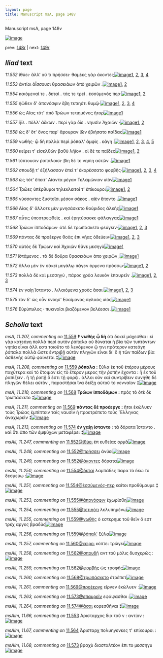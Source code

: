 ```yaml
---
layout: page
title: Manuscript msA, page 148v
---
```


Manuscript msA, page 148v

[![image](http://www.homermultitext.org/iipsrv?OBJ=IIP,1.0&FIF=/project/homer/pyramidal/deepzoom/hmt/vaimg/2017a/VA148VN_0650.tif&WID=100&CVT=JPEG)](http://www.homermultitext.org/ict2/?urn=urn:cite2:hmt:vaimg.2017a:VA148VN_0650)

prev:  [148r](../148r) | next:  [149r](../149r)

## *Iliad* text

*11.552* <a id="11.552"/> ἰθύει· ἂλλ' οὔ τι πρήσσει· θαμέες γὰρ άκοντες[![image](http://www.homermultitext.org/iipsrv?OBJ=IIP,1.0&FIF=/project/homer/pyramidal/deepzoom/hmt/vaimg/2017a/VA148VN_0650.tif&RGN=0.504,0.2288,0.398,0.0293&WID=1000&CVT=JPEG)](http://www.homermultitext.org/ict2/?urn=urn:cite2:hmt:vaimg.2017a:VA148VN_0650@0.504,0.2288,0.398,0.0293)[1](#msAil_11.247), [2](#msA_11.164), [3](#msAil_11.249), [4](#msAil_11.248)

*11.553* <a id="11.553"/> ἀντίοι ἀΐσσουσι θρασειάων ἀπὸ χειρῶν .[![image](http://www.homermultitext.org/iipsrv?OBJ=IIP,1.0&FIF=/project/homer/pyramidal/deepzoom/hmt/vaimg/2017a/VA148VN_0650.tif&RGN=0.505,0.2521,0.361,0.0248&WID=1000&CVT=JPEG)](http://www.homermultitext.org/ict2/?urn=urn:cite2:hmt:vaimg.2017a:VA148VN_0650@0.505,0.2521,0.361,0.0248)[1](#msAim_11.66), [2](#msA_11.164)

*11.554* <a id="11.554"/> καιόμεναί τε . δεταὶ . τάς τε τρεῖ . ἐσσύμενός περ·[![image](http://www.homermultitext.org/iipsrv?OBJ=IIP,1.0&FIF=/project/homer/pyramidal/deepzoom/hmt/vaimg/2017a/VA148VN_0650.tif&RGN=0.506,0.2708,0.403,0.0255&WID=1000&CVT=JPEG)](http://www.homermultitext.org/ict2/?urn=urn:cite2:hmt:vaimg.2017a:VA148VN_0650@0.506,0.2708,0.403,0.0255)[1](#msAil_11.250), [2](#msA_11.164)

*11.555* <a id="11.555"/> ἠῶθεν δ' ἀπονόσφιν ἔβη τετιηότι θυμῷ·[![image](http://www.homermultitext.org/iipsrv?OBJ=IIP,1.0&FIF=/project/homer/pyramidal/deepzoom/hmt/vaimg/2017a/VA148VN_0650.tif&RGN=0.507,0.2888,0.381,0.0255&WID=1000&CVT=JPEG)](http://www.homermultitext.org/ict2/?urn=urn:cite2:hmt:vaimg.2017a:VA148VN_0650@0.507,0.2888,0.381,0.0255)[1](#msAil_11.253), [2](#msAil_11.252), [3](#msA_11.164), [4](#msAil_11.254)

*11.556* <a id="11.556"/> ὡς Αἴας τότ' ἀπὸ Τρώων τετιημένος ῆτορ[![image](http://www.homermultitext.org/iipsrv?OBJ=IIP,1.0&FIF=/project/homer/pyramidal/deepzoom/hmt/vaimg/2017a/VA148VN_0650.tif&RGN=0.507,0.3083,0.393,0.024&WID=1000&CVT=JPEG)](http://www.homermultitext.org/ict2/?urn=urn:cite2:hmt:vaimg.2017a:VA148VN_0650@0.507,0.3083,0.393,0.024)[1](#msA_11.164)

*11.557* <a id="11.557"/> ἤϊε . πὸλλ' ἀἕκων . περὶ γὰρ δίε . νηυσὶν Ἀχαιῶν ·[![image](http://www.homermultitext.org/iipsrv?OBJ=IIP,1.0&FIF=/project/homer/pyramidal/deepzoom/hmt/vaimg/2017a/VA148VN_0650.tif&RGN=0.51,0.3248,0.422,0.027&WID=1000&CVT=JPEG)](http://www.homermultitext.org/ict2/?urn=urn:cite2:hmt:vaimg.2017a:VA148VN_0650@0.51,0.3248,0.422,0.027)[1](#msAint_11.27), [2](#msA_11.164)

*11.558* <a id="11.558"/> ὡς δ' ὅτ' ὄνος παρ' ἄρουραν ἰ̈ὼν ἐβιήσατο παῖδας[![image](http://www.homermultitext.org/iipsrv?OBJ=IIP,1.0&FIF=/project/homer/pyramidal/deepzoom/hmt/vaimg/2017a/VA148VN_0650.tif&RGN=0.508,0.3466,0.43,0.0263&WID=1000&CVT=JPEG)](http://www.homermultitext.org/ict2/?urn=urn:cite2:hmt:vaimg.2017a:VA148VN_0650@0.508,0.3466,0.43,0.0263)[1](#msA_11.164)

*11.559* <a id="11.559"/> νωθὴς· ᾧ δὴ πολλὰ περὶ ῥόπαλ' ἀμφὶς . εάγη .[![image](http://www.homermultitext.org/iipsrv?OBJ=IIP,1.0&FIF=/project/homer/pyramidal/deepzoom/hmt/vaimg/2017a/VA148VN_0650.tif&RGN=0.513,0.3638,0.404,0.0263&WID=1000&CVT=JPEG)](http://www.homermultitext.org/ict2/?urn=urn:cite2:hmt:vaimg.2017a:VA148VN_0650@0.513,0.3638,0.404,0.0263)[1](#msA_11.207), [2](#msAil_11.256), [3](#msAil_11.255), [4](#msA_11.208), [5](#msA_11.164)

*11.560* <a id="11.560"/> κείρει τ' εἰσελθὼν βαθὺ λήϊον . οἱ δέ τε παῖδες[![image](http://www.homermultitext.org/iipsrv?OBJ=IIP,1.0&FIF=/project/homer/pyramidal/deepzoom/hmt/vaimg/2017a/VA148VN_0650.tif&RGN=0.511,0.3833,0.406,0.0248&WID=1000&CVT=JPEG)](http://www.homermultitext.org/ict2/?urn=urn:cite2:hmt:vaimg.2017a:VA148VN_0650@0.511,0.3833,0.406,0.0248)[1](#msAil_11.257), [2](#msA_11.164)

*11.561* <a id="11.561"/> τύπτουσιν ῥοπάλοισι· βίη δέ τε νηπίη αὐτῶν .[![image](http://www.homermultitext.org/iipsrv?OBJ=IIP,1.0&FIF=/project/homer/pyramidal/deepzoom/hmt/vaimg/2017a/VA148VN_0650.tif&RGN=0.508,0.4014,0.409,0.0255&WID=1000&CVT=JPEG)](http://www.homermultitext.org/ict2/?urn=urn:cite2:hmt:vaimg.2017a:VA148VN_0650@0.508,0.4014,0.409,0.0255)[1](#msA_11.164)

*11.562* <a id="11.562"/> σπουδῇ τ' ἐξήλασσαν ἐπεί τ' ἐκορέσσατο φορβῆς·[![image](http://www.homermultitext.org/iipsrv?OBJ=IIP,1.0&FIF=/project/homer/pyramidal/deepzoom/hmt/vaimg/2017a/VA148VN_0650.tif&RGN=0.513,0.4224,0.417,0.024&WID=1000&CVT=JPEG)](http://www.homermultitext.org/ict2/?urn=urn:cite2:hmt:vaimg.2017a:VA148VN_0650@0.513,0.4224,0.417,0.024)[1](#msA_11.209), [2](#msAil_11.259), [3](#msAil_11.258), [4](#msA_11.164)

*11.563* <a id="11.563"/> ὡς τότ' ἔπειτ' Αἴαντα μέγαν Τελαμώνιον υἱὸν[![image](http://www.homermultitext.org/iipsrv?OBJ=IIP,1.0&FIF=/project/homer/pyramidal/deepzoom/hmt/vaimg/2017a/VA148VN_0650.tif&RGN=0.516,0.4389,0.412,0.0255&WID=1000&CVT=JPEG)](http://www.homermultitext.org/ict2/?urn=urn:cite2:hmt:vaimg.2017a:VA148VN_0650@0.516,0.4389,0.412,0.0255)[1](#msA_11.164)

*11.564* <a id="11.564"/> Τρῶες ὑπέρθυμοι τηλεκλειτοί τ' ἐπίκουροι[![image](http://www.homermultitext.org/iipsrv?OBJ=IIP,1.0&FIF=/project/homer/pyramidal/deepzoom/hmt/vaimg/2017a/VA148VN_0650.tif&RGN=0.514,0.4599,0.397,0.0255&WID=1000&CVT=JPEG)](http://www.homermultitext.org/ict2/?urn=urn:cite2:hmt:vaimg.2017a:VA148VN_0650@0.514,0.4599,0.397,0.0255)[1](#msAim_11.67), [2](#msA_11.164)

*11.565* <a id="11.565"/> νύσσοντες ξυστοῖσι μέσον σάκος . αἰὲν ἕποντο .[![image](http://www.homermultitext.org/iipsrv?OBJ=IIP,1.0&FIF=/project/homer/pyramidal/deepzoom/hmt/vaimg/2017a/VA148VN_0650.tif&RGN=0.515,0.4786,0.402,0.0263&WID=1000&CVT=JPEG)](http://www.homermultitext.org/ict2/?urn=urn:cite2:hmt:vaimg.2017a:VA148VN_0650@0.515,0.4786,0.402,0.0263)[1](#msA_11.164)

*11.566* <a id="11.566"/> Αἴας δ' ἄλλοτε μὲν μνησάσκετο θούριδος ἀλκῆς[![image](http://www.homermultitext.org/iipsrv?OBJ=IIP,1.0&FIF=/project/homer/pyramidal/deepzoom/hmt/vaimg/2017a/VA148VN_0650.tif&RGN=0.514,0.4959,0.412,0.027&WID=1000&CVT=JPEG)](http://www.homermultitext.org/ict2/?urn=urn:cite2:hmt:vaimg.2017a:VA148VN_0650@0.514,0.4959,0.412,0.027)[1](#msA_11.164)

*11.567* <a id="11.567"/> αὖτις ὑποστρεφθεὶς . καὶ ἐρητύσασκε φάλαγγας[![image](http://www.homermultitext.org/iipsrv?OBJ=IIP,1.0&FIF=/project/homer/pyramidal/deepzoom/hmt/vaimg/2017a/VA148VN_0650.tif&RGN=0.514,0.5154,0.425,0.0248&WID=1000&CVT=JPEG)](http://www.homermultitext.org/ict2/?urn=urn:cite2:hmt:vaimg.2017a:VA148VN_0650@0.514,0.5154,0.425,0.0248)[1](#msA_11.164)

*11.568* <a id="11.568"/> Τρώων ἱπποδάμων· ὁτὲ δὲ τρωπάσκετο φεύγειν·[![image](http://www.homermultitext.org/iipsrv?OBJ=IIP,1.0&FIF=/project/homer/pyramidal/deepzoom/hmt/vaimg/2017a/VA148VN_0650.tif&RGN=0.514,0.5319,0.418,0.0285&WID=1000&CVT=JPEG)](http://www.homermultitext.org/ict2/?urn=urn:cite2:hmt:vaimg.2017a:VA148VN_0650@0.514,0.5319,0.418,0.0285)[1](#msA_11.210), [2](#msAil_11.260), [3](#msA_11.164)

*11.569* <a id="11.569"/> πάντας δὲ προέεργε θοὰς ἐπι νῆας ὁδεύειν·[![image](http://www.homermultitext.org/iipsrv?OBJ=IIP,1.0&FIF=/project/homer/pyramidal/deepzoom/hmt/vaimg/2017a/VA148VN_0650.tif&RGN=0.509,0.5536,0.398,0.024&WID=1000&CVT=JPEG)](http://www.homermultitext.org/ict2/?urn=urn:cite2:hmt:vaimg.2017a:VA148VN_0650@0.509,0.5536,0.398,0.024)[1](#msA_11.211), [2](#msAil_11.261), [3](#msA_11.164)

*11.570* <a id="11.570"/> αὐτὸς δὲ Τρώων καὶ Ἀχαιῶν θῦνε μεσηγὺ[![image](http://www.homermultitext.org/iipsrv?OBJ=IIP,1.0&FIF=/project/homer/pyramidal/deepzoom/hmt/vaimg/2017a/VA148VN_0650.tif&RGN=0.512,0.5716,0.385,0.0248&WID=1000&CVT=JPEG)](http://www.homermultitext.org/ict2/?urn=urn:cite2:hmt:vaimg.2017a:VA148VN_0650@0.512,0.5716,0.385,0.0248)[1](#msA_11.164)

*11.571* <a id="11.571"/> ἱ̈στάμενος . τὰ δὲ δοῦρα θρασειάων ἀπo χειρῶν ,[![image](http://www.homermultitext.org/iipsrv?OBJ=IIP,1.0&FIF=/project/homer/pyramidal/deepzoom/hmt/vaimg/2017a/VA148VN_0650.tif&RGN=0.513,0.5911,0.419,0.0263&WID=1000&CVT=JPEG)](http://www.homermultitext.org/ict2/?urn=urn:cite2:hmt:vaimg.2017a:VA148VN_0650@0.513,0.5911,0.419,0.0263)[1](#msA_11.164)

*11.572* <a id="11.572"/> ἄλλα μὲν ἐν σάκεϊ μεγάλῳ πάγεν όρμενα πρόσσω·[![image](http://www.homermultitext.org/iipsrv?OBJ=IIP,1.0&FIF=/project/homer/pyramidal/deepzoom/hmt/vaimg/2017a/VA148VN_0650.tif&RGN=0.512,0.6114,0.433,0.0263&WID=1000&CVT=JPEG)](http://www.homermultitext.org/ict2/?urn=urn:cite2:hmt:vaimg.2017a:VA148VN_0650@0.512,0.6114,0.433,0.0263)[1](#msA_11.212), [2](#msA_11.164)

*11.573* <a id="11.573"/> πολλὰ δὲ καὶ μεσσηγὺ , πάρος χρόα λευκὸν ἐπαυρεῖν .[![image](http://www.homermultitext.org/iipsrv?OBJ=IIP,1.0&FIF=/project/homer/pyramidal/deepzoom/hmt/vaimg/2017a/VA148VN_0650.tif&RGN=0.514,0.6294,0.433,0.0263&WID=1000&CVT=JPEG)](http://www.homermultitext.org/ict2/?urn=urn:cite2:hmt:vaimg.2017a:VA148VN_0650@0.514,0.6294,0.433,0.0263)[1](#msAim_11.68), [2](#msAil_11.263), [3](#msA_11.164)

*11.574* <a id="11.574"/> ἐν γαίῃ ἵσταντο . λιλαιόμενα χροὸς ᾶσαι·[![image](http://www.homermultitext.org/iipsrv?OBJ=IIP,1.0&FIF=/project/homer/pyramidal/deepzoom/hmt/vaimg/2017a/VA148VN_0650.tif&RGN=0.516,0.6497,0.388,0.0248&WID=1000&CVT=JPEG)](http://www.homermultitext.org/ict2/?urn=urn:cite2:hmt:vaimg.2017a:VA148VN_0650@0.516,0.6497,0.388,0.0248)[1](#msAil_11.264), [2](#msA_11.213), [3](#msA_11.164)

*11.575* <a id="11.575"/> τὸν δ' ὡς οὖν ἐνόησ' Εὐαίμονος ἀγλαὸς υἱὸς[![image](http://www.homermultitext.org/iipsrv?OBJ=IIP,1.0&FIF=/project/homer/pyramidal/deepzoom/hmt/vaimg/2017a/VA148VN_0650.tif&RGN=0.51,0.6654,0.407,0.0263&WID=1000&CVT=JPEG)](http://www.homermultitext.org/ict2/?urn=urn:cite2:hmt:vaimg.2017a:VA148VN_0650@0.51,0.6654,0.407,0.0263)[1](#msA_11.164)

*11.576* <a id="11.576"/> Εὐρύπυλος · πυκινοῖσι βιαζόμενον βελέεσσι .[![image](http://www.homermultitext.org/iipsrv?OBJ=IIP,1.0&FIF=/project/homer/pyramidal/deepzoom/hmt/vaimg/2017a/VA148VN_0650.tif&RGN=0.515,0.6857,0.417,0.03&WID=1000&CVT=JPEG)](http://www.homermultitext.org/ict2/?urn=urn:cite2:hmt:vaimg.2017a:VA148VN_0650@0.515,0.6857,0.417,0.03)[1](#msA_11.164)

## *Scholia* text

*msA, 11.207, commenting on* [11.559](#11.559)  <a id="msA_11.207"/> **‡ νωθὴς ᾧ δὴ** ὅτι δοκεῖ μάχεσθαι : εἰ γὰρ κατεάγη πολλὰ περὶ αυτὸν ῥόπαλα οὐ δύναται ἡ βία τῶν τυπτόντων νηπία εἶναι ἀλλ εστι τοιοῦτο τὸ λεγόμενον ᾤ τινι πρότερον κατεάγη ῥόπαλα πολλὰ ὥστε ἐντριβῇ αὐτὸν πληγῶν εἶναι δι' ὃ ἡ τῶν παίδων βία ἀσθενὴς αὐτῷ φαίνεται ⁑[![image](http://www.homermultitext.org/iipsrv?OBJ=IIP,1.0&FIF=/project/homer/pyramidal/deepzoom/hmt/vaimg/2017a/VA148VN_0650.tif&RGN=0.245,0.3436,0.217,0.0915&WID=1000&CVT=JPEG)](http://www.homermultitext.org/ict2/?urn=urn:cite2:hmt:vaimg.2017a:VA148VN_0650@0.245,0.3436,0.217,0.0915)

*msA, 11.208, commenting on* [11.559](#11.559)  <a id="msA_11.208"/> **ῥόπαλα :** ξύλα ἐκ τοῦ ἑτέρου μέρους παχύτερα καὶ τὸ ἕτοιμον εἰς τὸ ἕτερον μερος τὴν ῥοπὴν ἔχοντα : ἢ ἐκ τοῦ ῥαπίζειν . ἢ τῇ ῥοπῇ ὅ ἐστι τῇ φορᾷ . ἀλλοι οῦν καὶ συντρίβειν συνήθη δὲ πληγῶν θέλει αὐτὸν , παραστῆσαι ἵνα δείξῃ αὐτοῦ τὸ γενναῖον ⁑[![image](http://www.homermultitext.org/iipsrv?OBJ=IIP,1.0&FIF=/project/homer/pyramidal/deepzoom/hmt/vaimg/2017a/VA148VN_0650.tif&RGN=0.245,0.4299,0.212,0.0735&WID=1000&CVT=JPEG)](http://www.homermultitext.org/ict2/?urn=urn:cite2:hmt:vaimg.2017a:VA148VN_0650@0.245,0.4299,0.212,0.0735)

*msA, 11.210, commenting on* [11.568](#11.568)  <a id="msA_11.210"/> **Τρώων ἱπποδάμων :** πρὸς τὸ ὁτὲ δὲ τρωπάσκετο ⁑[![image](http://www.homermultitext.org/iipsrv?OBJ=IIP,1.0&FIF=/project/homer/pyramidal/deepzoom/hmt/vaimg/2017a/VA148VN_0650.tif&RGN=0.237,0.5326,0.223,0.0293&WID=1000&CVT=JPEG)](http://www.homermultitext.org/ict2/?urn=urn:cite2:hmt:vaimg.2017a:VA148VN_0650@0.237,0.5326,0.223,0.0293)

*msA, 11.211, commenting on* [11.569](#11.569)  <a id="msA_11.211"/> **πάντας δὲ προέεργε :** ἤτοι ἐκώλυεν τοὺς Τρώας ἐμπίπτειν ταῖς ναυσὶν ἠ προετρέπετο τοὺς Ἕλληνας ἀναχωρεῖν ⁑[![image](http://www.homermultitext.org/iipsrv?OBJ=IIP,1.0&FIF=/project/homer/pyramidal/deepzoom/hmt/vaimg/2017a/VA148VN_0650.tif&RGN=0.257,0.5551,0.215,0.0443&WID=1000&CVT=JPEG)](http://www.homermultitext.org/ict2/?urn=urn:cite2:hmt:vaimg.2017a:VA148VN_0650@0.257,0.5551,0.215,0.0443)

*msA, 11.213, commenting on* [11.574](#11.574)  <a id="msA_11.213"/> **ἐν γαίῃ ἱσταντο :** τὰ δόρατα ἵσταντο . καὶ ὅτι ἀπο τῶν ἐμψύχων μεταφέρει ⁑[![image](http://www.homermultitext.org/iipsrv?OBJ=IIP,1.0&FIF=/project/homer/pyramidal/deepzoom/hmt/vaimg/2017a/VA148VN_0650.tif&RGN=0.243,0.6332,0.219,0.033&WID=1000&CVT=JPEG)](http://www.homermultitext.org/ict2/?urn=urn:cite2:hmt:vaimg.2017a:VA148VN_0650@0.243,0.6332,0.219,0.033)

*msAil, 11.247, commenting on* [11.552@ἰθύει](#11.552@ἰθύει)  <a id="msAil_11.247"/> ἐπ ευθείας ορμᾶ[![image](http://www.homermultitext.org/iipsrv?OBJ=IIP,1.0&FIF=/project/homer/pyramidal/deepzoom/hmt/vaimg/2017a/VA148VN_0650.tif&RGN=0.507,0.2198,0.071,0.0165&WID=1000&CVT=JPEG)](http://www.homermultitext.org/ict2/?urn=urn:cite2:hmt:vaimg.2017a:VA148VN_0650@0.507,0.2198,0.071,0.0165)

*msAil, 11.248, commenting on* [11.552@πρήσσει](#11.552@πρήσσει)  <a id="msAil_11.248"/> ἀνύει[![image](http://www.homermultitext.org/iipsrv?OBJ=IIP,1.0&FIF=/project/homer/pyramidal/deepzoom/hmt/vaimg/2017a/VA148VN_0650.tif&RGN=0.67,0.2213,0.036,0.0158&WID=1000&CVT=JPEG)](http://www.homermultitext.org/ict2/?urn=urn:cite2:hmt:vaimg.2017a:VA148VN_0650@0.67,0.2213,0.036,0.0158)

*msAil, 11.249, commenting on* [11.552@άκοντες](#11.552@άκοντες)  <a id="msAil_11.249"/> δόρατα[![image](http://www.homermultitext.org/iipsrv?OBJ=IIP,1.0&FIF=/project/homer/pyramidal/deepzoom/hmt/vaimg/2017a/VA148VN_0650.tif&RGN=0.848,0.2258,0.039,0.015&WID=1000&CVT=JPEG)](http://www.homermultitext.org/ict2/?urn=urn:cite2:hmt:vaimg.2017a:VA148VN_0650@0.848,0.2258,0.039,0.015)

*msAil, 11.250, commenting on* [11.554@δεταὶ](#11.554@δεταὶ)  <a id="msAil_11.250"/> λαμπάδες παρα τὸ δέω το δεσμεύω :[![image](http://www.homermultitext.org/iipsrv?OBJ=IIP,1.0&FIF=/project/homer/pyramidal/deepzoom/hmt/vaimg/2017a/VA148VN_0650.tif&RGN=0.644,0.2656,0.14,0.0165&WID=1000&CVT=JPEG)](http://www.homermultitext.org/ict2/?urn=urn:cite2:hmt:vaimg.2017a:VA148VN_0650@0.644,0.2656,0.14,0.0165)

*msAil, 11.251, commenting on* [11.554@ἐσσύμενός-περ](#11.554@ἐσσύμενός-περ)  <a id="msAil_11.251"/> καίτοι προθύμουμε ⁑[![image](http://www.homermultitext.org/iipsrv?OBJ=IIP,1.0&FIF=/project/homer/pyramidal/deepzoom/hmt/vaimg/2017a/VA148VN_0650.tif&RGN=0.824,0.2678,0.076,0.0143&WID=1000&CVT=JPEG)](http://www.homermultitext.org/ict2/?urn=urn:cite2:hmt:vaimg.2017a:VA148VN_0650@0.824,0.2678,0.076,0.0143)

*msAil, 11.253, commenting on* [11.555@ἀπονόσφιν](#11.555@ἀπονόσφιν)  <a id="msAil_11.253"/> ἐχωρίσθη[![image](http://www.homermultitext.org/iipsrv?OBJ=IIP,1.0&FIF=/project/homer/pyramidal/deepzoom/hmt/vaimg/2017a/VA148VN_0650.tif&RGN=0.62,0.2843,0.043,0.0143&WID=1000&CVT=JPEG)](http://www.homermultitext.org/ict2/?urn=urn:cite2:hmt:vaimg.2017a:VA148VN_0650@0.62,0.2843,0.043,0.0143)

*msAil, 11.254, commenting on* [11.555@τετιηότι](#11.555@τετιηότι)  <a id="msAil_11.254"/> λελυπημένω[![image](http://www.homermultitext.org/iipsrv?OBJ=IIP,1.0&FIF=/project/homer/pyramidal/deepzoom/hmt/vaimg/2017a/VA148VN_0650.tif&RGN=0.77,0.2881,0.068,0.0105&WID=1000&CVT=JPEG)](http://www.homermultitext.org/ict2/?urn=urn:cite2:hmt:vaimg.2017a:VA148VN_0650@0.77,0.2881,0.068,0.0105)

*msAil, 11.255, commenting on* [11.559@νωθὴς](#11.559@νωθὴς)  <a id="msAil_11.255"/> ὁ εστερημε τοῦ θεῖν ὅ εστ τρέχ αργος βραδὺς[![image](http://www.homermultitext.org/iipsrv?OBJ=IIP,1.0&FIF=/project/homer/pyramidal/deepzoom/hmt/vaimg/2017a/VA148VN_0650.tif&RGN=0.483,0.3578,0.163,0.0195&WID=1000&CVT=JPEG)](http://www.homermultitext.org/ict2/?urn=urn:cite2:hmt:vaimg.2017a:VA148VN_0650@0.483,0.3578,0.163,0.0195)

*msAil, 11.256, commenting on* [11.559@ῥόπαλ'](#11.559@ῥόπαλ')  <a id="msAil_11.256"/> ξύλα[![image](http://www.homermultitext.org/iipsrv?OBJ=IIP,1.0&FIF=/project/homer/pyramidal/deepzoom/hmt/vaimg/2017a/VA148VN_0650.tif&RGN=0.788,0.3616,0.027,0.015&WID=1000&CVT=JPEG)](http://www.homermultitext.org/ict2/?urn=urn:cite2:hmt:vaimg.2017a:VA148VN_0650@0.788,0.3616,0.027,0.015)

*msAil, 11.257, commenting on* [11.560@κείρει](#11.560@κείρει)  <a id="msAil_11.257"/> κόπτει τρώγει[![image](http://www.homermultitext.org/iipsrv?OBJ=IIP,1.0&FIF=/project/homer/pyramidal/deepzoom/hmt/vaimg/2017a/VA148VN_0650.tif&RGN=0.522,0.3751,0.066,0.0203&WID=1000&CVT=JPEG)](http://www.homermultitext.org/ict2/?urn=urn:cite2:hmt:vaimg.2017a:VA148VN_0650@0.522,0.3751,0.066,0.0203)

*msAil, 11.258, commenting on* [11.562@σπουδῇ](#11.562@σπουδῇ)  <a id="msAil_11.258"/> αντ τοῦ μόλις δυσχερῶς :[![image](http://www.homermultitext.org/iipsrv?OBJ=IIP,1.0&FIF=/project/homer/pyramidal/deepzoom/hmt/vaimg/2017a/VA148VN_0650.tif&RGN=0.516,0.4171,0.088,0.0173&WID=1000&CVT=JPEG)](http://www.homermultitext.org/ict2/?urn=urn:cite2:hmt:vaimg.2017a:VA148VN_0650@0.516,0.4171,0.088,0.0173)

*msAil, 11.259, commenting on* [11.562@φορβῆς](#11.562@φορβῆς)  <a id="msAil_11.259"/> ὡς τροφῆς[![image](http://www.homermultitext.org/iipsrv?OBJ=IIP,1.0&FIF=/project/homer/pyramidal/deepzoom/hmt/vaimg/2017a/VA148VN_0650.tif&RGN=0.874,0.4164,0.048,0.0165&WID=1000&CVT=JPEG)](http://www.homermultitext.org/ict2/?urn=urn:cite2:hmt:vaimg.2017a:VA148VN_0650@0.874,0.4164,0.048,0.0165)

*msAil, 11.260, commenting on* [11.568@τρωπάσκετο](#11.568@τρωπάσκετο)  <a id="msAil_11.260"/> ἐτρέπετ[![image](http://www.homermultitext.org/iipsrv?OBJ=IIP,1.0&FIF=/project/homer/pyramidal/deepzoom/hmt/vaimg/2017a/VA148VN_0650.tif&RGN=0.791,0.5281,0.047,0.0165&WID=1000&CVT=JPEG)](http://www.homermultitext.org/ict2/?urn=urn:cite2:hmt:vaimg.2017a:VA148VN_0650@0.791,0.5281,0.047,0.0165)

*msAil, 11.261, commenting on* [11.569@προέεργε](#11.569@προέεργε)  <a id="msAil_11.261"/> εῖργεν ἐκώλυεν :[![image](http://www.homermultitext.org/iipsrv?OBJ=IIP,1.0&FIF=/project/homer/pyramidal/deepzoom/hmt/vaimg/2017a/VA148VN_0650.tif&RGN=0.62,0.5469,0.071,0.0173&WID=1000&CVT=JPEG)](http://www.homermultitext.org/ict2/?urn=urn:cite2:hmt:vaimg.2017a:VA148VN_0650@0.62,0.5469,0.071,0.0173)

*msAil, 11.263, commenting on* [11.573@επαυρεῖν](#11.573@επαυρεῖν)  <a id="msAil_11.263"/> εφάψασθαι :[![image](http://www.homermultitext.org/iipsrv?OBJ=IIP,1.0&FIF=/project/homer/pyramidal/deepzoom/hmt/vaimg/2017a/VA148VN_0650.tif&RGN=0.899,0.6249,0.051,0.018&WID=1000&CVT=JPEG)](http://www.homermultitext.org/ict2/?urn=urn:cite2:hmt:vaimg.2017a:VA148VN_0650@0.899,0.6249,0.051,0.018)

*msAil, 11.264, commenting on* [11.574@ᾶσαι](#11.574@ᾶσαι)  <a id="msAil_11.264"/> κορεσθῆναι ⁑[![image](http://www.homermultitext.org/iipsrv?OBJ=IIP,1.0&FIF=/project/homer/pyramidal/deepzoom/hmt/vaimg/2017a/VA148VN_0650.tif&RGN=0.841,0.6437,0.083,0.0158&WID=1000&CVT=JPEG)](http://www.homermultitext.org/ict2/?urn=urn:cite2:hmt:vaimg.2017a:VA148VN_0650@0.841,0.6437,0.083,0.0158)

*msAim, 11.66, commenting on* [11.553](#11.553)  <a id="msAim_11.66"/> Αρισταρχος δια τοῦ ν : αντίον :[![image](http://www.homermultitext.org/iipsrv?OBJ=IIP,1.0&FIF=/project/homer/pyramidal/deepzoom/hmt/vaimg/2017a/VA148VN_0650.tif&RGN=0.449,0.2543,0.052,0.036&WID=1000&CVT=JPEG)](http://www.homermultitext.org/ict2/?urn=urn:cite2:hmt:vaimg.2017a:VA148VN_0650@0.449,0.2543,0.052,0.036)

*msAim, 11.67, commenting on* [11.564](#11.564)  <a id="msAim_11.67"/> Ἀρισταρχ πολυηγενεες τ' επίκουροι :[![image](http://www.homermultitext.org/iipsrv?OBJ=IIP,1.0&FIF=/project/homer/pyramidal/deepzoom/hmt/vaimg/2017a/VA148VN_0650.tif&RGN=0.447,0.4584,0.064,0.0375&WID=1000&CVT=JPEG)](http://www.homermultitext.org/ict2/?urn=urn:cite2:hmt:vaimg.2017a:VA148VN_0650@0.447,0.4584,0.064,0.0375)

*msAim, 11.68, commenting on* [11.573](#11.573)  <a id="msAim_11.68"/> βραχὺ διασταλτέον ἐπι το μεσσηγυ[![image](http://www.homermultitext.org/iipsrv?OBJ=IIP,1.0&FIF=/project/homer/pyramidal/deepzoom/hmt/vaimg/2017a/VA148VN_0650.tif&RGN=0.458,0.6347,0.057,0.036&WID=1000&CVT=JPEG)](http://www.homermultitext.org/ict2/?urn=urn:cite2:hmt:vaimg.2017a:VA148VN_0650@0.458,0.6347,0.057,0.036)